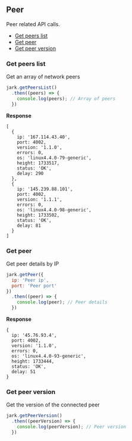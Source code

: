 ## Peer
Peer related API calls.

- [Get peers list](#get-peers-list)
- [Get peer](#get-peer)
- [Get peer version](#get-peer-version)

### Get peers list
Get an array of network peers

```js
jark.getPeersList()
  .then((peers) => {
    console.log(peers); // Array of peers
  })
```
**Response**
```
[
  { 
    ip: '167.114.43.40',
    port: 4002,
    version: '1.1.0',
    errors: 0,
    os: 'linux4.4.0-79-generic',
    height: 1733517,
    status: 'OK',
    delay: 290 
  },
  { 
    ip: '145.239.88.101',
    port: 4002,
    version: '1.1.1',
    errors: 0,
    os: 'linux4.4.0-98-generic',
    height: 1733502,
    status: 'OK',
    delay: 81 
  }
]
```
### Get peer
Get peer details by IP

```js
jark.getPeer({
  ip: 'Peer ip',
  port: 'Peer port'
})
  .then((peer) => {
    console.log(peer); // Peer details
  })
```

**Response**
```
{ 
  ip: '45.76.93.4',
  port: 4002,
  version: '1.1.0',
  errors: 0,
  os: 'linux4.4.0-93-generic',
  height: 1733444,
  status: 'OK',
  delay: 51
}
```
### Get peer version
Get the version of the connected peer

```js
jark.getPeerVersion()
  .then((peerVersion) => {
    console.log(peerVersion); // Peer version
  })
```